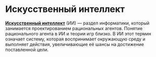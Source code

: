 # Искусственный интеллект

[**Искусственный интеллект**](https://ru.wikipedia.org/wiki/Искусственный_интеллект) (ИИ) — раздел информатики, который занимается проектированием рациональных агентов. Понятие рационального агента в ИИ и теории игр близко. В ИИ этот термин означает систему, которая воспринимает окружающую среду и выполняет действия, увеличивающие её шансы на достижение поставленной цели.